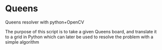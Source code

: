 # Queens
Queens resolver with python+OpenCV

The purpose of this script is to take a given Queens board, and translate it to a grid in Python which can later be used to resolve the problem with a simple algorithm
